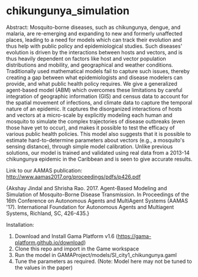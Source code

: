 # chikungunya_simulation
Abstract:
Mosquito-borne diseases, such as chikungunya, dengue, and malaria, are re-emerging and expanding to new and formerly unaffected places, leading to a need for models which can track their evolution and thus help with public policy and epidemiological studies. Such diseases' evolution is driven by the interactions between hosts and vectors, and is thus heavily dependent on factors like host and vector population distributions and mobility, and geographical and weather conditions. Traditionally used mathematical models fail to capture such issues, thereby creating a gap between what epidemiologists and disease modelers can provide, and what public health policy requires. We give a generalized agent-based model (ABM) which overcomes these limitations by careful integration of geographic information (GIS) and census data to account for the spatial movement of infections, and climate data to capture the temporal nature of an epidemic. It captures the disorganized interactions of hosts and vectors at a micro-scale by explicitly modeling each human and mosquito to simulate the complex trajectories of disease outbreaks (even those have yet to occur), and makes it possible to test the efficacy of various public health policies. This model also suggests that it is possible to estimate hard-to-determine parameters about vectors (e.g., a mosquito's sensing distance), through simple model calibration. Unlike previous solutions, our model is trained and validated using real data from a 2013-14 chikungunya epidemic in the Caribbean and is seen to give accurate results.

Link to our AAMAS publication: http://www.aamas2017.org/proceedings/pdfs/p426.pdf

{Akshay Jindal and Shrisha Rao. 2017. Agent-Based Modeling and Simulation of Mosquito-Borne Disease Transmission. In Proceedings of the 16th Conference on Autonomous Agents and MultiAgent Systems (AAMAS '17). International Foundation for Autonomous Agents and Multiagent Systems, Richland, SC, 426-435.}

Installation:
1) Download and Install Gama Platform v1.6 (https://gama-platform.github.io/download)
2) Clone this repo and import in the Game workspace
3) Run the model in GAMAProject/models/SI_city1_chikungunya.gaml
4) Tune the parameters as required. (Note: Model here may not be tuned to the values in the paper)
